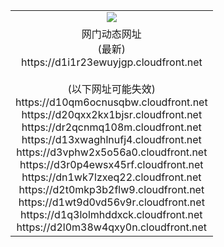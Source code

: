 ﻿<table>
  <tr></tr>
  <tr><td colspan=2 align=center><img src="https://d1i1r23ewuyjgp.cloudfront.net/Up/oGate.jpg" /></td></tr>
  <tr><td colspan=2 align=center>网门动态网址<br/>(最新)
<br>https://d1i1r23ewuyjgp.cloudfront.net
<br/><br/>(以下网址可能失效)
<br>https://d10qm6ocnusqbw.cloudfront.net
<br>https://d20qxx2kx1bjsr.cloudfront.net
<br>https://dr2qcnmq108m.cloudfront.net
<br>https://d13xwaghlnufj4.cloudfront.net
<br>https://d3vphw2x5o56a0.cloudfront.net
<br>https://d3r0p4ewsx45rf.cloudfront.net
<br>https://dn1wk7lzxeq22.cloudfront.net
<br>https://d2t0mkp3b2flw9.cloudfront.net
<br>https://d1wt9d0vd56v9r.cloudfront.net
<br>https://d1q3lolmhddxck.cloudfront.net
<br>https://d2l0m38w4qxy0n.cloudfront.net
    </td>
  </tr>
</table>

